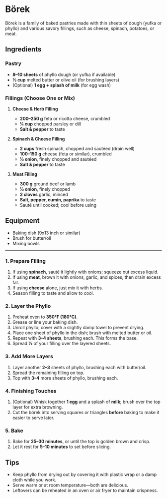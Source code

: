 # Börek

Börek is a family of baked pastries made with thin sheets of dough (yufka or phyllo) and various savory fillings, such as cheese, spinach, potatoes, or meat.

## Ingredients

### Pastry

- **8–10 sheets** of phyllo dough (or yufka if available)
- **½ cup** melted butter or olive oil (for brushing layers)
- (Optional) **1 egg + splash of milk** (for egg wash)

### Fillings (Choose One or Mix)

1. **Cheese & Herb Filling**  
   - **200–250 g** feta or ricotta cheese, crumbled  
   - **¼ cup** chopped parsley or dill  
   - **Salt & pepper** to taste  

2. **Spinach & Cheese Filling**  
   - **2 cups** fresh spinach, chopped and sautéed (drain well)  
   - **100–150 g** cheese (feta or similar), crumbled  
   - **½ onion**, finely chopped and sautéed  
   - **Salt & pepper** to taste  

3. **Meat Filling**  
   - **300 g** ground beef or lamb  
   - **½ onion**, finely chopped  
   - **2 cloves** garlic, minced  
   - **Salt, pepper, cumin, paprika** to taste  
   - Sauté until cooked; cool before using  

## Equipment

- Baking dish (9x13 inch or similar)
- Brush for butter/oil
- Mixing bowls

---

### 1. Prepare Filling

1. If using **spinach**, sauté it lightly with onions; squeeze out excess liquid.  
2. If using **meat**, brown it with onions, garlic, and spices, then drain excess fat.  
3. If using **cheese** alone, just mix it with herbs.  
4. Season filling to taste and allow to cool.

### 2. Layer the Phyllo

1. Preheat oven to **350°F (180°C)**.  
2. Grease or line your baking dish.  
3. Unroll phyllo; cover with a slightly damp towel to prevent drying.  
4. Place one sheet of phyllo in the dish; brush with melted butter or oil.  
5. Repeat with **3–4 sheets**, brushing each. This forms the base.  
6. Spread **½** of your filling over the layered sheets.  

### 3. Add More Layers

1. Layer another **2–3** sheets of phyllo, brushing each with butter/oil.  
2. Spread the remaining filling on top.  
3. Top with **3–4** more sheets of phyllo, brushing each.  

### 4. Finishing Touches

1. (Optional) Whisk together **1 egg** and a splash of **milk**; brush over the top layer for extra browning.  
2. Cut the börek into serving squares or triangles **before** baking to make it easier to serve later.

### 5. Bake

1. Bake for **25–30 minutes**, or until the top is golden brown and crisp.  
2. Let it rest for **5–10 minutes** to set before slicing.

## Tips

- Keep phyllo from drying out by covering it with plastic wrap or a damp cloth while you work.  
- Serve warm or at room temperature—both are delicious.  
- Leftovers can be reheated in an oven or air fryer to maintain crispness.
